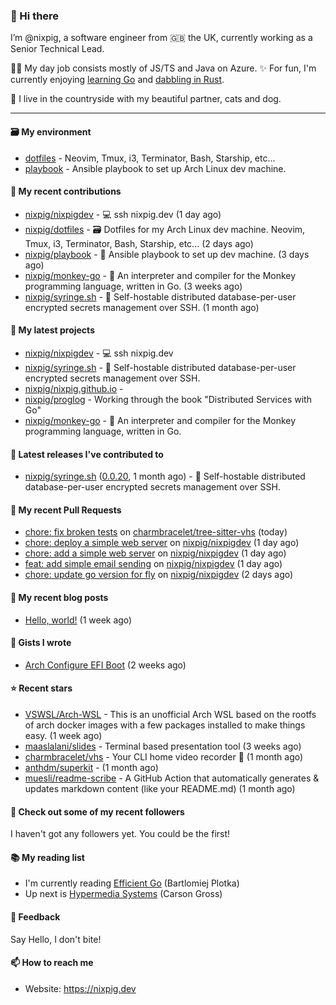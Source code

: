 ### 🐽 Hi there

I’m @nixpig, a software engineer from 🇬🇧 the UK, currently working as a Senior Technical Lead.

👨‍💻 My day job consists mostly of JS/TS and Java on Azure. ✨ For fun, I'm currently enjoying [learning Go](https://github.com/nixpig?tab=repositories&q=&type=public&language=go&sort=) and [dabbling in Rust](https://github.com/nixpig?tab=repositories&q=&type=public&language=rust&sort=). 

🏡 I live in the countryside with my beautiful partner, cats and dog.

--- 

#### 🗃️ My environment
- [dotfiles](https://github.com/nixpig/dotfiles) - Neovim, Tmux, i3, Terminator, Bash, Starship, etc...
- [playbook](https://github.com/nixpig/playbook) - Ansible playbook to set up Arch Linux dev machine.

#### 👷 My recent contributions

- [nixpig/nixpigdev](https://github.com/nixpig/nixpigdev) - 💻️ ssh nixpig.dev (1 day ago)
- [nixpig/dotfiles](https://github.com/nixpig/dotfiles) - 🗃️ Dotfiles for my Arch Linux dev machine. Neovim, Tmux, i3, Terminator, Bash, Starship, etc... (2 days ago)
- [nixpig/playbook](https://github.com/nixpig/playbook) - 📑 Ansible playbook to set up dev machine. (3 days ago)
- [nixpig/monkey-go](https://github.com/nixpig/monkey-go) - 🐒 An interpreter and compiler for the Monkey programming language, written in Go.  (3 weeks ago)
- [nixpig/syringe.sh](https://github.com/nixpig/syringe.sh) - 🔐 Self-hostable distributed database-per-user encrypted secrets management over SSH. (1 month ago)

#### 🌱 My latest projects

- [nixpig/nixpigdev](https://github.com/nixpig/nixpigdev) - 💻️ ssh nixpig.dev
- [nixpig/syringe.sh](https://github.com/nixpig/syringe.sh) - 🔐 Self-hostable distributed database-per-user encrypted secrets management over SSH.
- [nixpig/nixpig.github.io](https://github.com/nixpig/nixpig.github.io) - 
- [nixpig/proglog](https://github.com/nixpig/proglog) - Working through the book &#34;Distributed Services with Go&#34;
- [nixpig/monkey-go](https://github.com/nixpig/monkey-go) - 🐒 An interpreter and compiler for the Monkey programming language, written in Go. 


#### 🔭 Latest releases I've contributed to

- [nixpig/syringe.sh](https://github.com/nixpig/syringe.sh) ([0.0.20](https://github.com/nixpig/syringe.sh/releases/tag/0.0.20), 1 month ago) - 🔐 Self-hostable distributed database-per-user encrypted secrets management over SSH.

#### 🔨 My recent Pull Requests

- [chore: fix broken tests](https://github.com/charmbracelet/tree-sitter-vhs/pull/15) on [charmbracelet/tree-sitter-vhs](https://github.com/charmbracelet/tree-sitter-vhs) (today)
- [chore: deploy a simple web server](https://github.com/nixpig/nixpigdev/pull/18) on [nixpig/nixpigdev](https://github.com/nixpig/nixpigdev) (1 day ago)
- [chore: add a simple web server](https://github.com/nixpig/nixpigdev/pull/17) on [nixpig/nixpigdev](https://github.com/nixpig/nixpigdev) (1 day ago)
- [feat: add simple email sending](https://github.com/nixpig/nixpigdev/pull/16) on [nixpig/nixpigdev](https://github.com/nixpig/nixpigdev) (1 day ago)
- [chore: update go version for fly](https://github.com/nixpig/nixpigdev/pull/15) on [nixpig/nixpigdev](https://github.com/nixpig/nixpigdev) (2 days ago)

#### 📜 My recent blog posts

- [Hello, world!](https://medium.com/@nixpig/hello-world-a1748c140e5a?source=rss-6adcb4b40ca1------2) (1 week ago)


#### 📓 Gists I wrote

- [Arch Configure EFI Boot](https://gist.github.com/b62226f4e30d31371df283e93db7ce65) (2 weeks ago)

#### ⭐ Recent stars

- [VSWSL/Arch-WSL](https://github.com/VSWSL/Arch-WSL) - This is an unofficial Arch WSL based on the rootfs of arch docker images with a few packages installed to make things easy. (1 week ago)
- [maaslalani/slides](https://github.com/maaslalani/slides) - Terminal based presentation tool (3 weeks ago)
- [charmbracelet/vhs](https://github.com/charmbracelet/vhs) - Your CLI home video recorder 📼 (1 month ago)
- [anthdm/superkit](https://github.com/anthdm/superkit) -  (1 month ago)
- [muesli/readme-scribe](https://github.com/muesli/readme-scribe) - A GitHub Action that automatically generates &amp; updates markdown content (like your README.md) (1 month ago)

#### 👯 Check out some of my recent followers

I haven't got any followers yet. You could be the first!

#### 📚️ My reading list
- I'm currently reading [Efficient Go](https://www.oreilly.com/library/view/efficient-go/9781098105709/) (Bartlomiej Plotka)
- Up next is [Hypermedia Systems](https://hypermedia.systems/) (Carson Gross)

#### 💬 Feedback

Say Hello, I don't bite!

#### 📫 How to reach me

- Website: https://nixpig.dev
